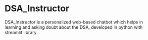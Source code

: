 # DSA_Instructor
DSA_Instructor is a personalized web-based chatbot which helps in learning and asking doubt about the DSA, developed in python with streamlit library

